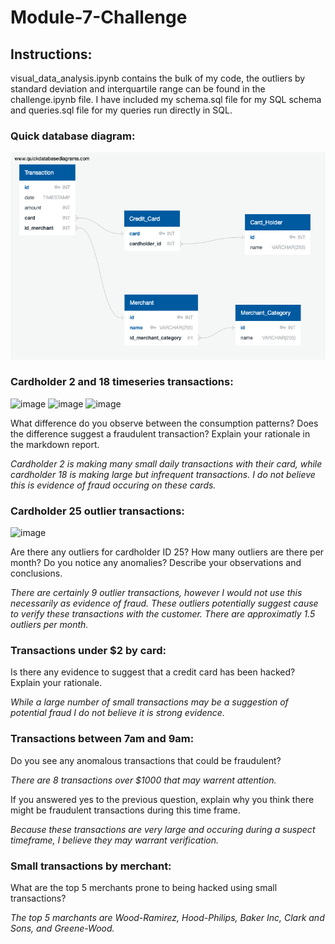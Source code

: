 # Module-7-Challenge

## Instructions: 
visual_data_analysis.ipynb contains the bulk of my code, the outliers by standard deviation and interquartile range can be found in the challenge.ipynb file. I have included my schema.sql file for my SQL schema and queries.sql file for my queries run directly in SQL.

### Quick database diagram:

![image](https://github.com/Mccalabrese/SQL-and-Postgre-to-detect-fraud/blob/3147a22460f9f06c5536a5fa1a570b412c034e70/Images/QuickDBD-Free%20Diagram.png)

### Cardholder 2 and 18 timeseries transactions:

![image](https://github.com/Mccalabrese/SQL-and-Postgre-to-detect-fraud/blob/3147a22460f9f06c5536a5fa1a570b412c034e70/Images/Screenshot%202024-02-09%20at%203.09.59%E2%80%AFPM.png)
![image](https://github.com/Mccalabrese/SQL-and-Postgre-to-detect-fraud/blob/3147a22460f9f06c5536a5fa1a570b412c034e70/Images/Screenshot%202024-02-09%20at%203.09.54%E2%80%AFPM.png)
![image](https://github.com/Mccalabrese/SQL-and-Postgre-to-detect-fraud/blob/3147a22460f9f06c5536a5fa1a570b412c034e70/Images/Screenshot%202024-02-09%20at%203.09.50%E2%80%AFPM.png)

What difference do you observe between the consumption patterns? Does the difference suggest a fraudulent transaction? Explain your rationale in the markdown report.

*Cardholder 2 is making many small daily transactions with their card, while cardholder 18 is making large but infrequent transactions. I do not believe this is evidence of fraud occuring on these cards.*

### Cardholder 25 outlier transactions:

![image](https://github.com/Mccalabrese/SQL-and-Postgre-to-detect-fraud/blob/3147a22460f9f06c5536a5fa1a570b412c034e70/Images/Screenshot%202024-02-09%20at%203.09.35%E2%80%AFPM.png)

Are there any outliers for cardholder ID 25? How many outliers are there per month? Do you notice any anomalies? Describe your observations and conclusions.

*There are certainly 9 outlier transactions, however I would not use this necessarily as evidence of fraud. These outliers potentially suggest cause to verify these transactions with the customer. There are approximatly 1.5 outliers per month.*

### Transactions under $2 by card:

Is there any evidence to suggest that a credit card has been hacked? Explain your rationale.

*While a large number of small transactions may be a suggestion of potential fraud I do not believe it is strong evidence.*

### Transactions between 7am and 9am:

Do you see any anomalous transactions that could be fraudulent?

*There are 8 transactions over $1000 that may warrent attention.*

If you answered yes to the previous question, explain why you think there might be fraudulent transactions during this time frame.

*Because these transactions are very large and occuring during a suspect timeframe, I believe they may warrant verification.*

### Small transactions by merchant:

What are the top 5 merchants prone to being hacked using small transactions?

*The top 5 marchants are Wood-Ramirez, Hood-Philips, Baker Inc, Clark and Sons, and Greene-Wood.*

